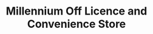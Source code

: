 ---
title: "Millennium Off Licence and Convenience Store"
url: /cardiff/millennium-off-licence-and-convenience-store/
shop: convenience
---